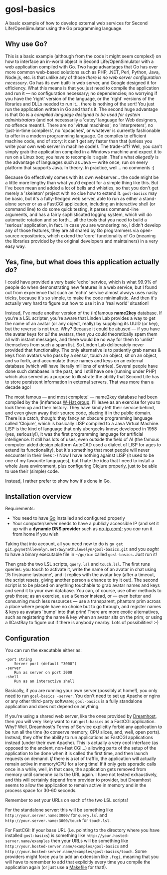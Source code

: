 # gosl-basics

A basic example of how to develop external web services for Second Life/OpenSimulator using the Go programming language.

## Why use Go?

This is a basic example (although from the code it might seem complex!) on how to interface an in-world object in Second Life/OpenSimulator with a web application compiled with Go. Two huge advantages that Go has over more common web-based solutions such as PHP, .NET, Perl, Python, Java, Node.js, etc. is that unlike any of those _there is no web server configuration necessary_. Go has its own built-in web server, and Google designed it for efficiency. What this means is that you just need to compile the application and run it — no configuration necessary; no dependencies; no worrying if you have the 'right' version of the language, or the 'right' versions of the libraries and DLLs needed to run it... there is nothing of the sort! You just run the application written in Go and that's it. The second huge advantage is that Go is a _compiled language designed to be used for system administrators_ (and not necessarily a 'cutey' language for Web designers, no offence meant!). There are no 'virtual machines', no 'interpreters', no 'just-in-time compilers', no 'opcaches', or whatever is currently fashionable to offer in a modern programming language. Go compiles to efficient machine code, end of story: it can't get any faster than that (unless you write your own web server in machine code!). The trade-off? Well, you can't simply grab the application compiled in a Windows machine and expect it to run on a Linux box; you have to recompile it again. That's what _allegedly_ is the advantage of languages such as Java — write once, run on every platform that supports Java. In theory. In practice, well... no comments :)

Because Go effectively comes with its own webserver... the code might be a little more lengthy than what you'd expect for a simple thing like this. But I've been mean and added a lot of bells and whistles, so that you don't get merely a 'skeleton' project with no clue how to extend it. `gosl-basics` may be basic, but it's a fully-fledged web server, able to run as either a stand-alone server or as a FastCGI application, including an interactive shell (or command line) to do some quick testing, it parses command-line arguments, and has a fairly sophisticated logging system, which will do automatic rotation and so forth... all the tools that you need to build a 'serious' application, in fact. In case you are wondering: no, I didn't develop any of those features, they are all shared by Go programmers via open-source repositories, which extend the 'core' functionality of Go (meaning the libraries provided by the original developers and maintainers) in a very easy way.

## Yes, fine, but what does this application actually _do_?

I could have provided a very basic 'echo' service, which is what 99.9% of people do when demonstrating new features in a web service; but I found out from experience that such an 'echo' service almost always uses nasty tricks, because it's so simple, to make the code minimalistic. And then it's actually very hard to figure out how to use it in a 'real world' situation!

Instead, I've made another version of the (in)famous **name2key** database. If you're a LSL scripter, you're aware that Linden Lab provides a way to get the name of an avatar (or any object, really) by supplying its UUID (or key), but the reverse is not true. Why? Because it could be abused — if you have the avatar keys for _all_ the avatars, then you could theoretically spam them all with instant messages, and there would be no way for them to 'unlist' themselves from such a spam list. So Linden Lab deliberately never provided that functionality. The only alternative is to patiently grab names & keys from avatars who pass by a sensor, touch an object, sit on an object, and so forth, and accumulate those names and keys on an external database (which will have literally millions of entries). Several people have done such databases in the past, and I still have one (running under PHP) which also served as a purpose to illustrate the ability that Second Life has to store persistent information in external servers. That was more than a decade ago!

The most famous — and most complete! — name2key database had been compiled by the (in)famous [W-Hat group](http://w-hat.com/). I'll leave as an exercise for you to look them up and their history. They have kindly left their service behind, and even given away their source code, placing it in the public domain. There is a catch, though: they fancy an obscure programming language called 'Clojure', which is basically LISP compiled to a Java Virtual Machine. LISP is the kind of language that only ubergeeks know; developed in 1958 (yes, seriously!), it was the first programming language for artificial intelligence. It still has lots of uses, even outside the field of AI (the famous computer-aided design platform AutoCAD used a dialect of LISP for ages to extend its functionality), but it's something that most people will never encounter in their lives :-) Now I have nothing against LISP (it used to be one of my favourite languages), but I hate the idea that I need to install a whole Java environment, plus configuring Clojure properly, just to be able to use their (simple) code.

Instead, I rather prefer to show how it's done in Go.

## Installation overview

Requirements:
- You need to have [Go](https://golang.org) installed and configured properly
- Your computer/server needs to have a publicly accessible IP (and set it up with a **dynamic DNS provider** such as [no-ip.com](https://www.noip.com/remote-access)); you _can_ run it from home if you wish

Taking that into account, all you need now to do is `go get git.gwynethllewelyn.net/GwynethLlewelyn/gosl-basics.git` and you _ought_ to have a binary executable file in `~/go/bin` called `gosl-basics`. Just run it!

Then grab the two LSL scripts, `query.lsl` and `touch.lsl`. The first runs queries: you touch to activate it, write the name of an avatar in chat using '/5 firstname lastname', and it replies with the avatar key (after a timeout, the script resets, giving another person a chance to try it out). The second script is to be placed on anything touchable to grab avatar names and keys and send it to your own database. You can, of course, use other methods to grab those; as an exercise, use a Sensor instead, or — even better and consuming much less resources — use a transparent, phantom prim across a place where people have no choice but to go through, and register names & keys as avatars 'bump' into that prim! There are more exotic alternatives, such as registering the name & key when an avatar sits on the prim; or using a llCastRay to figure out if there is anybody nearby. Lots of possibilities! :-) 

## Configuration
You can run the executable either as:

	-port string
        Server port (default "3000")
	-server
        Run as server on port 3000
	-shell
        Run as an interactive shell
     
Basically, if you are running your own server (possibly at home!), you only need to run `gosl-basics -server`. You don't need to set up Apache or nginx or any other third-party software; `gosl-basics` is a fully standalone application and does not depend on anything.

If you're using a shared web server, like the ones provided by [Dreamhost](https://dreamhost.com), then you will very likely want to run `gosl-basics` as a FastCGI application. Why? Well, Dreamhost's Terms of Service explicitly forbid any application to be run all the time (to conserve memory, CPU slices, and, well, open ports). Instead, they offer the ability to run applications as FastCGI applications instead (under their own Apache). This is actually a very cool interface (as opposed to the ancient, non-fast CGI...) allowing parts of the setup of the application to be done when it is called the first time, and then launch requests on demand. _If_ there is a _lot_ of traffic, the application will actually remain active in memory/CPU for a long time! If it only gets sporadic calls once in a while, well, in that case, the application gets removed from memory until someone calls the URL again. I have not tested exhaustively, and this will certainly depend from provider to provider, but Dreamhost seems to allow the application to remain active in memory and in the process space for 30-60 seconds.

Remember to set your URLs on each of the two LSL scripts!

For the standalone server: this will be something like `http://your.server.name:3000/` for `query.lsl` and `http://your.server.name:3000/touch` for `touch.lsl`. 

For FastCGI: If your base URL (i.e. pointing to the directory where you have installed `gosl-basics`) is something like `http://your.hosted-server.name/examples` then your URLs will be something like `http://your.hosted-server.name/examples/gosl-basics` and `http://your.hosted-server.name/examples/gosl-basics/touch`. Some providers might force you to add an extension like `.fcgi`, meaning that you will have to remember to add that explicitly every time you compile the application again (or just use a [Makefile](https://www.devroom.io/2015/10/03/a-makefile-for-golang-cli-tools/) for that!).